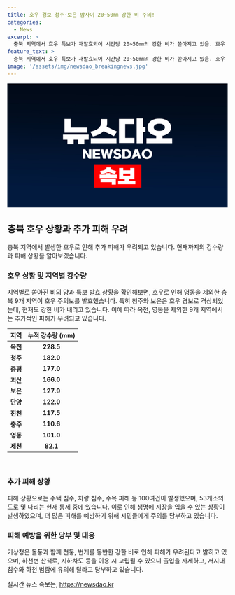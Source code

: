 ```yaml
---
title: 호우 경보 청주·보은 밤사이 20~50㎜ 강한 비 주의!
categories:
  - News
excerpt: >
  충북 지역에서 호우 특보가 재발효되어 시간당 20~50㎜의 강한 비가 쏟아지고 있음. 호우 주의보가 옥천, 영동을 제외한 9개 지역에 발효 중이며, 추가 피해 우려. 현재 청주, 보은, 진천, 음성, 충주를 중심으로 시간당 10~50㎜의 강한 비가 내리고 있으며, 인명 피해는 아직 없는 것으로 확인됨. 이에 따라 하천변 산책로, 지하차도 등 이용 시 고립될 수 있으니 주의가 필요함.
feature_text: >
  충북 지역에서 호우 특보가 재발효되어 시간당 20~50㎜의 강한 비가 쏟아지고 있음. 호우 주의보가 옥천, 영동을 제외한 9개 지역에 발효 중이며, 추가 피해 우려. 현재 청주, 보은, 진천, 음성, 충주를 중심으로 시간당 10~50㎜의 강한 비가 내리고 있으며, 인명 피해는 아직 없는 것으로 확인됨. 이에 따라 하천변 산책로, 지하차도 등 이용 시 고립될 수 있으니 주의가 필요함.
image: '/assets/img/newsdao_breakingnews.jpg'
---
```


<p><img src="/assets/img/newsdao_breakingnews.jpg" alt="flaretime 속보" /></p>

<h2 data-ke-size="size26">충북 호우 상황과 추가 피해 우려</h2>

<p data-ke-size="size16">충북 지역에서 발생한 호우로 인해 추가 피해가 우려되고 있습니다. 현재까지의 강수량과 피해 상황을 알아보겠습니다.</p>

<h3>호우 상황 및 지역별 강수량</h3>

<p data-ke-size="size16">지역별로 쏟아진 비의 양과 특보 발효 상황을 확인해보면, 호우로 인해 영동을 제외한 충북 9개 지역이 호우 주의보를 발효했습니다. 특히 청주와 보은은 호우 경보로 격상되었는데, 현재도 강한 비가 내리고 있습니다. 이에 따라 옥천, 영동을 제외한 9개 지역에서는 추가적인 피해가 우려되고 있습니다.</p>

<table>
<thead>
<tr>
<th>지역</th>
<th>누적 강수량 (mm)</th>
</tr>
</thead>
<tbody>
<tr>
<td><b>옥천</b></td>
<td style="text-align: center; height: 17px;"><b>228.5</b></td>
</tr>
<tr>
<td><b>청주</b></td>
<td style="text-align: center; height: 17px;"><b>182.0</b></td>
</tr>
<tr>
<td><b>증평</b></td>
<td style="text-align: center; height: 17px;"><b>177.0</b></td>
</tr>
<tr>
<td><b>괴산</b></td>
<td style="text-align: center; height: 17px;"><b>166.0</b></td>
</tr>
<tr>
<td><b>보은</b></td>
<td style="text-align: center; height: 17px;"><b>127.9</b></td>
</tr>
<tr>
<td><b>단양</b></td>
<td style="text-align: center; height: 17px;"><b>122.0</b></td>
</tr>
<tr>
<td><b>진천</b></td>
<td style="text-align: center; height: 17px;"><b>117.5</b></td>
</tr>
<tr>
<td><b>충주</b></td>
<td style="text-align: center; height: 17px;"><b>110.6</b></td>
</tr>
<tr>
<td><b>영동</b></td>
<td style="text-align: center; height: 17px;"><b>101.0</b></td>
</tr>
<tr>
<td><b>제천</b></td>
<td style="text-align: center; height: 17px;"><b>82.1</b></td>
</tr>
</tbody>
</table>

<p data-ke-size="size16">&nbsp;</p>

<h3>추가 피해 상황</h3>

<p data-ke-size="size16">피해 상황으로는 주택 침수, 차량 침수, 수목 피해 등 100여건이 발생했으며, 53개소의 도로 및 다리는 현재 통제 중에 있습니다. 이로 인해 생명에 지장을 입을 수 있는 상황이 발생하였으며, 더 많은 피해를 예방하기 위해 시민들에게 주의를 당부하고 있습니다.</p>

<h3>피해 예방을 위한 당부 및 대응</h3>

<p data-ke-size="size16">기상청은 돌풍과 함께 천둥, 번개를 동반한 강한 비로 인해 피해가 우려된다고 밝히고 있으며, 하천변 산책로, 지하차도 등을 이용 시 고립될 수 있으니 출입을 자제하고, 저지대 침수와 하천 범람에 유의해 달라고 당부하고 있습니다.</p>

<p data-ke-size="size16"></p>
실시간 뉴스 속보는, <a href="https://newsdao.kr" rel="dofollow">https://newsdao.kr</a>


